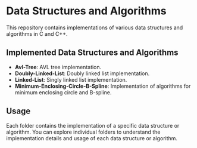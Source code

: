 # Data Structures and Algorithms

This repository contains implementations of various data structures and algorithms in C and C++.

## Implemented Data Structures and Algorithms

- **Avl-Tree**: AVL tree implementation.
- **Doubly-Linked-List**: Doubly linked list implementation.
- **Linked-List**: Singly linked list implementation.
- **Minimum-Enclosing-Circle-B-Spline**: Implementation of algorithms for minimum enclosing circle and B-spline.

## Usage

Each folder contains the implementation of a specific data structure or algorithm. You can explore individual folders to understand the implementation details and usage of each data structure or algorithm.
